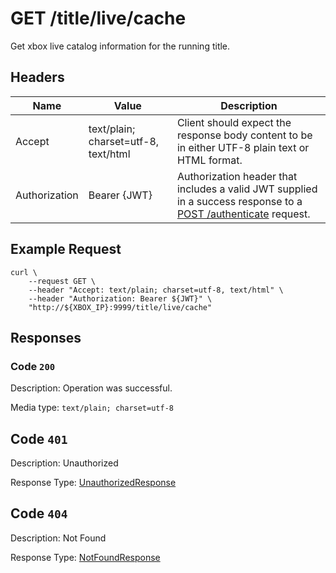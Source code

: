# GET /title/live/cache

Get xbox live catalog information for the running title.

## Headers

| Name          | Value                                | Description                                                                                                                              |
| ------------- | ------------------------------------ | ---------------------------------------------------------------------------------------------------------------------------------------- |
| Accept        | text/plain; charset=utf-8, text/html | Client should expect the response body content to be in either UTF-8 plain text or HTML format.                                          |
| Authorization | Bearer {JWT}                         | Authorization header that includes a valid JWT supplied in a success response to a [POST /authenticate](./post_authenticate.md) request. |

## Example Request

```
curl \
    --request GET \
    --header "Accept: text/plain; charset=utf-8, text/html" \
    --header "Authorization: Bearer ${JWT}" \
    "http://${XBOX_IP}:9999/title/live/cache"
```

## Responses

### Code `200`

Description: Operation was successful.

Media type: `text/plain; charset=utf-8`

## Code `401`

Description: Unauthorized

Response Type: [UnauthorizedResponse](./schema_unauthorized_response.md)

## Code `404`

Description: Not Found

Response Type: [NotFoundResponse](./schema_not_found_response.md)

